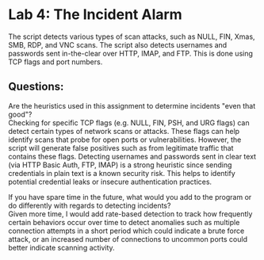 # Lab 4: The Incident Alarm

The script detects various types of scan attacks, such as NULL, FIN, Xmas, SMB, RDP, and VNC scans. The script also detects usernames and passwords sent in-the-clear over HTTP, IMAP, and FTP. This is done using TCP flags and port numbers.

## Questions:

Are the heuristics used in this assignment to determine incidents "even that good"? \
Checking for specific TCP flags (e.g. NULL, FIN, PSH, and URG flags) can detect certain types of network scans or attacks. These flags can help identify scans that probe for open ports or vulnerabilities. However, the script will generate false positives such as from legitimate traffic that contains these flags.
Detecting usernames and passwords sent in clear text (via HTTP Basic Auth, FTP, IMAP) is a strong heuristic since sending credentials in plain text is a known security risk. This helps to identify potential credential leaks or insecure authentication practices.

If you have spare time in the future, what would you add to the program or do differently with regards to detecting incidents? \
Given more time, I would add rate-based detection to track how frequently certain behaviors occur over time to detect anomalies such as multiple connection attempts in a short period which could indicate a brute force attack, or an increased number of connections to uncommon ports could better indicate scanning activity.